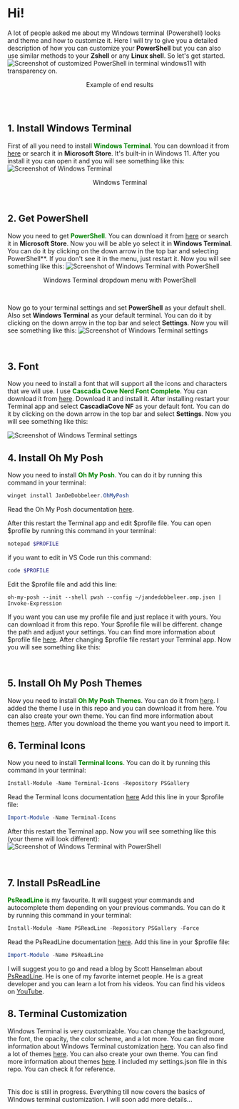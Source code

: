 # Hi!

A lot of people asked me about my Windows terminal (Powershell) looks and theme and how to customize it. Here I will try to give you a detailed description of how you can customize your **PowerShell** but you can also use similar methods to your **Zshell** or any **Linux shell**. So let's get started. 
![Screenshot of customized PowerShell in terminal windows11 with transparency on.](/img/posh.png)
<p style="text-align:center">Example of end results</p>
<br>
<br>

## 1. Install Windows Terminal
First of all you need to install <span style="color:green">**Windows Terminal**</span>. You can download it from [here](https://www.microsoft.com/en-us/p/windows-terminal/9n0dx20hk701?activetab=pivot:overviewtab) or search it in **Microsoft Store**. It's built-in in Windows 11. After you install it you can open it and you will see something like this:
![Screenshot of Windows Terminal](/img/wt_0.png)
<p style="text-align:center">Windows Terminal</p>
<br>

## 2. Get PowerShell
Now you need to get  <span style="color:green">**PowerShell**</span>. You can download it from [here](https://learn.microsoft.com/en-us/powershell/scripting/install/installing-powershell) or search it in **Microsoft Store**. Now you will be able yo select it in **Windows Terminal**. You can do it by clicking on the down arrow in the top bar and selecting PowerShell**. If you don't see it in the menu, just restart it. Now you will see something like this:
 ![Screenshot of Windows Terminal with PowerShell](/img/wt_1.png)
<p style="text-align:center">Windows Terminal dropdown menu with PowerShell</p>
<br>

Now go to your terminal settings and set **PowerShell** as your default shell. Also set **Windows Terminal** as your default terminal. You can do it by clicking on the down arrow in the top bar and select **Settings**. Now you will see something like this:
 ![Screenshot of Windows Terminal settings](/img/wt_2.png)



<br>

## 3. Font 
Now you need to install a font that will support all the icons and characters that we will use. I use <span style="color:green">**Cascadia Cove Nerd Font Complete**</span>. You can download it from [here](https://www.nerdfonts.com/).
Download it and install it. After installing restart your Terminal app and select **CascadiaCove NF** as your default font. You can do it by clicking on the down arrow in the top bar and select **Settings**. Now you will see something like this:

 ![Screenshot of Windows Terminal settings](/img/wt_3.png)
<br>

## 4. Install Oh My Posh
Now you need to install <span style="color:green">**Oh My Posh**</span>. You can do it by running this command in your terminal:
```powershell 
winget install JanDeDobbeleer.OhMyPosh
```
Read the Oh My Posh documentation [here](https://ohmyposh.dev/docs/).
<br>

After this restart the Terminal app and edit $profile file. You can open $profile by running this command in your terminal:
```powershell
notepad $PROFILE
```
if you want to edit in VS Code run this command:
```powershell
code $PROFILE
```
Edit the $profile file and add this line:
```
oh-my-posh --init --shell pwsh --config ~/jandedobbeleer.omp.json | Invoke-Expression
``` 
If you want you can use my profile file and just replace it with yours. You can download it from this repo. Your $profile file will be different. change the path and adjust your settings. You can find more information about $profile file [here](https://docs.microsoft.com/en-us/powershell/module/microsoft.powershell.core/about/about_profiles?view=powershell-7.1). After changing $profile file restart your Terminal app. Now you will see something like this:
 
<br>

## 5. Install Oh My Posh Themes 
Now you need to install <span style="color:green">**Oh My Posh Themes**</span>. You can do it from [here](https://ohmyposh.dev/docs/themes). I added the theme I use in this repo and you can download it from here. You can also create your own theme. You can find more information about themes [here](https://ohmyposh.dev/docs/themes). After you download the theme you want you need to import it. 

## 6. Terminal Icons 
Now you need to install <span style="color:green">**Terminal Icons**</span>. You can do it by running this command in your terminal:
```powershell
Install-Module -Name Terminal-Icons -Repository PSGallery
```
Read the Terminal Icons documentation [here]()
Add this line in your $profile file:
```powershell
Import-Module -Name Terminal-Icons
```
After this restart the Terminal app. Now you will see something like this (your theme will look different):
![Screenshot of Windows Terminal with PowerShell](/img/wt_4.png)

<br>

## 7. Install PsReadLine
<span style="color:green">**PsReadLine**</span> is my favourite. It will suggest your commands and autocomplete them depending on your previous commands. You can do it by running this command in your terminal:
```powershell
Install-Module -Name PSReadLine -Repository PSGallery -Force
```
Read the PsReadLine documentation [here](https://docs.microsoft.com/en-us/powershell/module/psreadline/?view=powershell-7.1).
Add this line in your $profile file:
```powershell
Import-Module -Name PSReadLine
```
I will suggest you to go and read a blog by Scott Hanselman about [PsReadLine](https://www.hanselman.com/blog/how-to-make-a-pretty-prompt-in-windows-terminal-with-powerline-nerd-fonts-cascadia-code-wsl-and-ohmyposh). He is one of my favorite internet people. He is a great developer and you can learn a lot from his videos. You can find his videos on [YouTube](https://www.youtube.com/c/shanselman/videos). 

## 8. Terminal Customization
Windows Terminal is very customizable. You can change the background, the font, the opacity, the color scheme, and a lot more. You can find more information about Windows Terminal customization [here](https://docs.microsoft.com/en-us/windows/terminal/customize-settings/profile-appearance). You can also find a lot of themes [here](https://windowsterminalthemes.dev/). You can also create your own theme. You can find more information about themes [here](https://docs.microsoft.com/en-us/windows/terminal/customize-settings/color-schemes). I included my settings.json file in this repo. You can check it for reference.  
<br>
<br>
This doc is still in progress. Everything till now covers the basics of Windows terminal customization. I will soon add more details...
